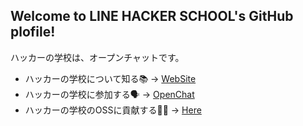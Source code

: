 ## Welcome to LINE HACKER SCHOOL's GitHub plofile!
ハッカーの学校は、オープンチャットです。

- ハッカーの学校について知る📚 → [WebSite](https://linehackerschool.github.io)
- ハッカーの学校に参加する🗣️ → [OpenChat](#)
- ハッカーの学校のOSSに貢献する👨‍💻 → [Here](https://github.com/linehackerschool)
